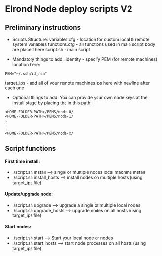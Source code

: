 # Elrond Node deploy scripts V2

## Preliminary instructions

* Scripts Structure:
variables.cfg - location for custom local & remote system variables 
functions.cfg - all functions used in main script body are placed here
script.sh - main script

* Mandatory things to add:
.identity - specify PEM (for remote machines) location here:
```
PEM="~/.ssh/id_rsa"
```
target_ips - add all of your remote machines ips here with newline after each one

* Optional things to add:
You can provide your own node keys at the install stage by placing the in this path:
```
<HOME-FOLDER-PATH>/PEMS/node-0/
<HOME-FOLDER-PATH>/PEMS/node-1/
.
.
.
<HOME-FOLDER-PATH>/PEMS/node-x/
```

## Script functions

#### First time install:
 - ./script.sh install --> single or multiple nodes local machine install
 - ./script.sh install_hosts --> install nodes on multiple hosts (using target_ips file)

#### Update/upgrade node:
 - ./script.sh upgrade --> upgrade a single or multiple local nodes 
 - ./script.sh upgrade_hosts --> upgrade nodes on all hosts (using target_ips file)

#### Start nodes:
 - ./script.sh start --> Start your local node or nodes
 - ./script.sh start_hosts --> start node processes on all hosts (using target_ips file)

